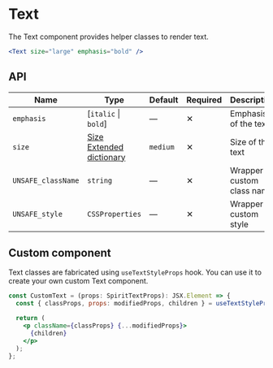 # Text

The Text component provides helper classes to render text.

```jsx
<Text size="large" emphasis="bold" />
```

## API

| Name               | Type                                        | Default  | Required | Description               |
| ------------------ | ------------------------------------------- | -------- | -------- | ------------------------- |
| `emphasis`         | [`italic` \| `bold`]                        | —        | ✕        | Emphasis of the text      |
| `size`             | [Size Extended dictionary][dictionary-size] | `medium` | ✕        | Size of the text          |
| `UNSAFE_className` | `string`                                    | —        | ✕        | Wrapper custom class name |
| `UNSAFE_style`     | `CSSProperties`                             | —        | ✕        | Wrapper custom style      |

## Custom component

Text classes are fabricated using `useTextStyleProps` hook. You can use it to create your own custom Text component.

```jsx
const CustomText = (props: SpiritTextProps): JSX.Element => {
  const { classProps, props: modifiedProps, children } = useTextStyleProps(props);

  return (
    <p className={classProps} {...modifiedProps}>
      {children}
    </p>
  );
};
```

[dictionary-size]: https://github.com/lmc-eu/spirit-design-system/tree/main/docs/DICTIONARIES.md#size
